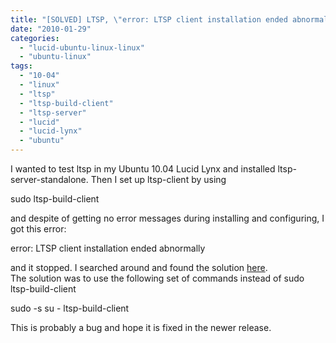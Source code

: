 ```yaml
---
title: "[SOLVED] LTSP, \"error: LTSP client installation ended abnormally\""
date: "2010-01-29"
categories: 
  - "lucid-ubuntu-linux-linux"
  - "ubuntu-linux"
tags: 
  - "10-04"
  - "linux"
  - "ltsp"
  - "ltsp-build-client"
  - "ltsp-server"
  - "lucid"
  - "lucid-lynx"
  - "ubuntu"
---
```


I wanted to test ltsp in my Ubuntu 10.04 Lucid Lynx and installed ltsp-server-standalone. Then I set up ltsp-client by using

sudo ltsp-build-client

and despite of getting no error messages during installing and configuring, I got this error:

error: LTSP client installation ended abnormally

and it stopped. I searched around and found the solution [here](https://answers.launchpad.net/ubuntu/+question/27500).  
The solution was to use the following set of commands instead of sudo ltsp-build-client

sudo -s
su -
ltsp-build-client

This is probably a bug and hope it is fixed in the newer release.
